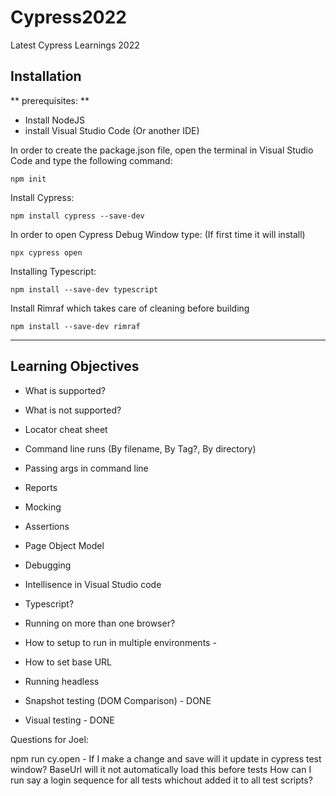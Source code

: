 # Cypress2022
Latest Cypress Learnings 2022



## Installation

** prerequisites: **
- Install NodeJS 
- install Visual Studio Code (Or another IDE)

In order to create the package.json file, open the terminal in Visual Studio Code and type the following command:

```
npm init
```

Install Cypress:

```
npm install cypress --save-dev
```

In order to open Cypress Debug Window type:
(If first time it will install)

```
npx cypress open
```

Installing Typescript:

```
npm install --save-dev typescript
```

Install Rimraf which takes care of cleaning before building

```
npm install --save-dev rimraf
```


-----------------------------------------------------------------------------

## Learning Objectives

- What is supported?
- What is not supported?

- Locator cheat sheet
- Command line runs (By filename, By Tag?, By directory)
- Passing args in command line
- Reports
- Mocking
- Assertions
- Page Object Model
- Debugging
- Intellisence in Visual Studio code
- Typescript?
- Running on more than one browser?
- How to setup to run in multiple environments - 
- How to set base URL
- Running headless
- Snapshot testing (DOM Comparison) - DONE
- Visual testing - DONE

Questions for Joel:

npm run cy.open - If I make a change and save will it update in cypress test window?
BaseUrl will it not automatically load this before tests
How can I run say a login sequence for all tests whichout added it to all test scripts?

